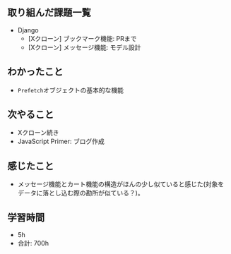 ## 取り組んだ課題一覧

- Django
     - [Xクローン] ブックマーク機能: PRまで
    -  [Xクローン] メッセージ機能: モデル設計

## わかったこと
- `Prefetch`オブジェクトの基本的な機能

## 次やること

-  Xクローン続き
- JavaScript Primer: ブログ作成

## 感じたこと
- メッセージ機能とカート機能の構造がほんの少し似ていると感じた(対象をデータに落とし込む際の勘所が似ている？)。
## 学習時間

- 5h
- 合計: 700h